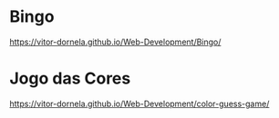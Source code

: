 # Bingo
https://vitor-dornela.github.io/Web-Development/Bingo/

# Jogo das Cores
https://vitor-dornela.github.io/Web-Development/color-guess-game/
